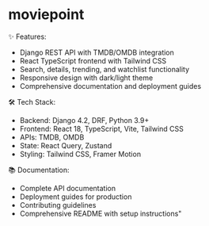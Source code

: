 # moviepoint

✨ Features:
- Django REST API with TMDB/OMDB integration
- React TypeScript frontend with Tailwind CSS
- Search, details, trending, and watchlist functionality
- Responsive design with dark/light theme
- Comprehensive documentation and deployment guides

🛠️ Tech Stack:
- Backend: Django 4.2, DRF, Python 3.9+
- Frontend: React 18, TypeScript, Vite, Tailwind CSS
- APIs: TMDB, OMDB
- State: React Query, Zustand
- Styling: Tailwind CSS, Framer Motion

📚 Documentation:
- Complete API documentation
- Deployment guides for production
- Contributing guidelines
- Comprehensive README with setup instructions"